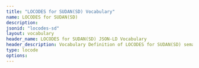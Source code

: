 ```yaml
---
title: "LOCODES for SUDAN(SD) Vocabulary"
name: LOCODES for SUDAN(SD) 
description: 
jsonid: "locodes-sd"
layout: vocabulary
header_name: LOCODES for SUDAN(SD) JSON-LD Vocabulary
header_description: Vocabulary Definition of LOCODES for SUDAN(SD) semantics in HTML format. JSON-LD format is available at [locodes-sd.jsonld](/vocabulary/locodes-sd.jsonld)
type: locode
options:
---
```

